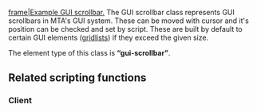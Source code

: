 [frame|Example GUI scrollbar.](/docs/image:gui-scrollbar.png.md "wikilink") The GUI scrollbar class represents GUI scrollbars in MTA's GUI system. These can be moved with cursor and it's position can be checked and set by script. These are built by default to certain GUI elements ([gridlists](/docs/element/gui/gridlist.md "wikilink")) if they exceed the given size.

The element type of this class is **“gui-scrollbar”**.

Related scripting functions
---------------------------

### Client
